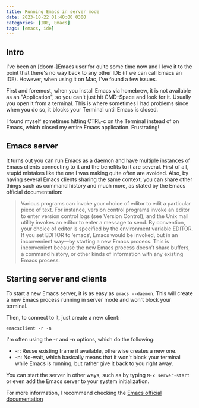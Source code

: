 ```yaml
---
title: Running Emacs in server mode
date: 2023-10-22 01:40:00 0300
categories: [IDE, Emacs]
tags: [emacs, ide]
---
```


## Intro

I've been an [doom-]Emacs user for quite some time now and I love it to the point that there's no way back to any other IDE (if we can call Emacs an IDE). However, when using it on Mac, I've found a few issues.

First and foremost, when you install Emacs via homebrew, it is not available as an "Application", so you can't just hit CMD-Space and look for it. Usually you open it from a terminal. This is where sometimes I had problems since when you do so, it blocks your Terminal until Emacs is closed. 

I found myself sometimes hitting CTRL-c on the Terminal instead of on Emacs, which closed my entire Emacs application. Frustrating!

## Emacs server

It turns out you can run Emacs as a daemon and have multiple instances of Emacs clients connecting to it and the benefits to it are several. First of all, stupid mistakes like the one I was making quite often are avoided. Also, by having several Emacs clients sharing the same context, you can share other things such as command history and much more, as stated by the Emacs official documentation:

> Various programs can invoke your choice of editor to edit a particular piece of text. For instance, version control programs invoke an editor to enter version control logs (see Version Control), and the Unix mail utility invokes an editor to enter a message to send. By convention, your choice of editor is specified by the environment variable EDITOR. If you set EDITOR to ‘emacs’, Emacs would be invoked, but in an inconvenient way—by starting a new Emacs process. This is inconvenient because the new Emacs process doesn’t share buffers, a command history, or other kinds of information with any existing Emacs process.

## Starting server and clients

To start a new Emacs server, it is as easy as `emacs --daemon`. This will create a new Emacs process running in server mode and won't block your terminal.

Then, to connect to it, just create a new client:

```
emacsclient -r -n
```

I'm often using the -r and -n options, which do the following:

- -r: Reuse existing frame if available, otherwise creates a new one.
- -n: No-wait, which basically means that it won't block your terminal while Emacs is running, but rather give it back to you right away.

You can start the server in other ways, such as by typing `M-x server-start` or even add the Emacs server to your system initialization. 

For more information, I recommend checking the [Emacs official documentation](https://www.gnu.org/software/emacs/manual/html_node/emacs/Emacs-Server.html#:~:text=Run%20the%20command%20server%2Dstart,dies%20with%20the%20Emacs%20process.)
